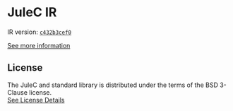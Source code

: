 # JuleC IR

IR version: [`c432b3cef0`](https://github.com/julelang/jule/tree/c432b3cef0170cd9c9761885faaf41faf9e39f59)

[See more information](https://manual.jule.dev/getting-started/installation/compiling-from-source/compile-from-ir)

## License

The JuleC and standard library is distributed under the terms of the BSD 3-Clause license. \
[See License Details](./LICENSE)
